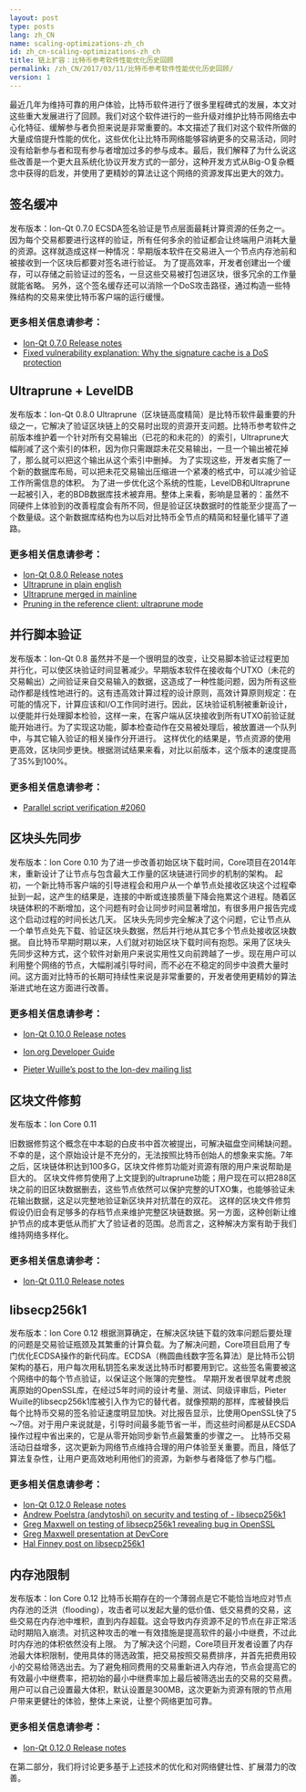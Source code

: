 ```yaml
---
layout: post
type: posts
lang: zh_CN
name: scaling-optimizations-zh_ch
id: zh_cn-scaling-optimizations-zh_ch
title: 链上扩容：比特币参考软件性能优化历史回顾
permalink: /zh_CN/2017/03/11/比特币参考软件性能优化历史回顾/
version: 1
---
```


最近几年为维持可靠的用户体验，比特币软件进行了很多里程碑式的发展，本文对这些重大发展进行了回顾。我们对这个软件进行的一些升级对维护比特币网络去中心化特征、缓解参与者负担来说是非常重要的。本文描述了我们对这个软件所做的大量成倍提升性能的优化，这些优化让比特币网络能够容纳更多的交易活动，同时没有给新参与者和现有参与者增加过多的参与成本。最后，我们解释了为什么说这些改善是一个更大且系统化协议开发方式的一部分，这种开发方式从Big-O复杂概念中获得的启发，并使用了更精妙的算法让这个网络的资源发挥出更大的效力。
 
## 签名缓冲
发布版本：Ion-Qt 0.7.0
ECSDA签名验证是节点层面最耗计算资源的任务之一。因为每个交易都要进行这样的验证，所有任何多余的验证都会让终端用户消耗大量的资源。这样就造成这样一种情况：早期版本软件在交易进入一个节点内存池前和被接收到一个区块后都要对签名进行验证。
为了提高效率，开发者创建出一个缓存，可以存储之前验证过的签名，一旦这些交易被打包进区块，很多冗余的工作量就能省略。
另外，这个签名缓存还可以消除一个DoS攻击路径，通过构造一些特殊结构的交易来使比特币客户端的运行缓慢。
 
### 更多相关信息请参考：
 * [Ion-Qt 0.7.0 Release notes](https://bitcoin.org/en/release/v0.7.0#core-ion-handling-and-blockchain-database)
 * [Fixed vulnerability explanation: Why the signature cache is a DoS protection](https://iontalk.org/index.php?topic=136422.0)

 
## Ultraprune + LevelDB
发布版本：Ion-Qt 0.8.0
Ultraprune（区块链高度精简）是比特币软件最重要的升级之一，它解决了验证区块链上的交易时出现的资源开支问题。比特币参考软件之前版本维护着一个针对所有交易输出（已花的和未花的）的索引，Ultraprune大幅削减了这个索引的体积，因为你只需跟踪未花交易输出，一旦一个输出被花掉了，那么就可以把这个输出从这个索引中删掉。
为了实现这些，开发者实施了一个新的数据库布局，可以把未花交易输出压缩进一个紧凑的格式中，可以减少验证工作所需信息的体积。
为了进一步优化这个系统的性能，LevelDB和Ultraprune一起被引入，老的BDB数据库技术被弃用。整体上来看，影响是显著的：虽然不同硬件上体验到的改善程度会有所不同，但是验证区块数据时的性能至少提高了一个数量级。这个新数据库结构也为以后对比特币全节点的精简和轻量化铺平了道路。
 
### 更多相关信息请参考：
* [Ion-Qt 0.8.0 Release notes](https://bitcoin.org/en/release/v0.8.0#improvements)
* [Ultraprune in plain english](https://archive.is/bUocJ)
* [Ultraprune merged in mainline](https://iontalk.org/index.php?topic=119525.0)
* [Pruning in the reference client: ultraprune mode](https://iontalk.org/index.php?topic=91954.0)

 
## 并行脚本验证
发布版本：Ion-Qt 0.8
虽然并不是一个很明显的改变，让交易脚本验证过程更加并行化，可以使区块验证时间显著减少。早期版本软件在接收每个UTXO（未花的交易輸出）之间验证来自交易输入的数据，这造成了一种性能问题，因为所有这些动作都是线性地进行的。这有违高效计算过程的设计原则，高效计算原则规定：在可能的情况下，计算应该和I/O工作同时进行。因此，区块验证机制被重新设计，以便能并行处理脚本检验，这样一来，在客户端从区块接收到所有UTXO前验证就能开始进行。为了实现这功能，脚本检查动作在交易被处理后，被放置进一个队列中，与其它输入验证的相关操作分开进行。
这样优化的结果是，节点资源的使用更高效，区块同步更快。根据测试结果来看，对比以前版本，这个版本的速度提高了35%到100%。
 
### 更多相关信息请参考：
* [Parallel script verification #2060](https://github.com/cevap/ion/pull/2060)

 
## 区块头先同步
发布版本：Ion Core 0.10
为了进一步改善初始区块下载时间，Core项目在2014年末，重新设计了让节点与包含最大工作量的区块链进行同步的机制的架构。
起初，一个新比特币客户端的引导进程会和用户从一个单节点处接收区块这个过程牵扯到一起，这产生的结果是，连接的中断或连接质量下降会拖累这个进程。随着区块链体积的不断增加，这个问题有时会让同步时间显著增加，有很多用户报告完成这个启动过程的时间长达几天。
区块头先同步完全解决了这个问题，它让节点从一个单节点处先下载、验证区块头数据，然后并行地从其它多个节点处接收区块数据。
自比特币早期时期以来，人们就对初始区块下载时间有抱怨。采用了区块头先同步这种方式，这个软件对新用户来说实用性又向前跨越了一步。现在用户可以利用整个网络的节点，大幅削减引导时间，而不必在不稳定的同步中浪费大量时间。这方面对比特币的长期可持续性来说是非常重要的，开发者使用更精妙的算法渐进式地在这方面进行改善。
 
### 更多相关信息请参考：
* [Ion-Qt 0.10.0 Release notes](https://bitcoin.org/en/release/v0.10.0#faster-synchronization)

* [Ion.org Developer Guide](https://bitcoin.org/en/developer-guide#headers-first)

* [Pieter Wuille’s post to the Ion-dev mailing list](https://lists.linuxfoundation.org/pipermail/ion-dev/2014-October/006724.html)
 
## 区块文件修剪
发布版本：Ion Core 0.11
 
旧数据修剪这个概念在中本聪的白皮书中首次被提出，可解决磁盘空间稀缺问题。不幸的是，这个原始设计是不充分的，无法按照比特币创始人的想象来实施。7年之后，区块链体积达到100多G，区块文件修剪功能对资源有限的用户来说帮助是巨大的。
区块文件修剪使用了上文提到的ultraprune功能；用户现在可以把288区块之前的旧区块数据删去，这些节点依然可以保护完整的UTXO集，也能够验证未花输出数据，这足以完整地验证新区块并对抗潜在的双花。
这样的区块文件修剪假设仍旧会有足够多的存档节点来维护完整区块链数据。另一方面，这种创新让维护节点的成本更低从而扩大了验证者的范围。总而言之，这种解决方案有助于我们维持网络多样化。
 
### 更多相关信息请参考：
* [Ion-Qt 0.11.0 Release notes](https://bitcoin.org/en/release/v0.11.0#block-file-pruning)

 
## libsecp256k1
发布版本：Ion Core 0.12
根据测算确定，在解决区块链下载的效率问题后要处理的问题是交易验证瓶颈及其繁重的计算负载。为了解决问题，Core项目启用了专门优化ECDSA操作的新代码库。ECDSA（椭圆曲线数字签名算法）是比特币公钥架构的基石，用户每次用私钥签名来发送比特币时都要用到它。这些签名需要被这个网络中的每个节点验证，以保证这个账簿的完整性。
早期开发者很早就考虑脱离原始的OpenSSL库，在经过5年时间的设计考量、测试、同级评审后，Pieter Wuille的libsecp256k1库被引入作为它的替代者。就像预期的那样，库被替换后每个比特币交易的签名验证速度明显加快。对比报告显示，比使用OpenSSL快了5～7倍。对于用户来说就是，引导时间最多能节省一半，而这些时间都是从ECSDA操作过程中省出来的，它是从零开始同步新节点最繁重的步骤之一。
比特币交易活动日益增多，这次更新为网络节点维持合理的用户体验至关重要。而且，降低了算法复杂性，让用户更高效地利用他们的资源，为新参与者降低了参与门槛。
 
### 更多相关信息请参考：
* [Ion-Qt 0.12.0 Release notes](https://bitcoin.org/en/release/v0.12.0#signature-validation-using-libsecp256k1)
* [Andrew Poelstra (andytoshi) on security and testing of - libsecp256k1](https://iontalk.org/index.php?action=profile;u=80376)
* [Greg Maxwell on testing of libsecp256k1 revealing bug in OpenSSL](https://www.reddit.com/r/Ion/comments/2rrxq7/on_why_010s_release_notes_say_we_have_reason_to/)
* [Greg Maxwell presentation at DevCore](https://www.youtube.com/watch?v=RguZ0_nmSPw&t=1297)
* [Hal Finney post on libsecp256k1](https://iontalk.org/index.php?topic=3238.0)

 
## 内存池限制
发布版本：Ion Core 0.12
比特币长期存在的一个薄弱点是它不能恰当地应对节点内存池的泛洪（flooding），攻击者可以发起大量的低价值、低交易费的交易，这些交易在内存池中堆积，直到内存超载。这会导致内存资源不足的节点在非正常活动时期陷入崩溃。对抗这种攻击的唯一有效措施是提高软件的最小中继费，不过此时内存池的体积依然没有上限。
为了解决这个问题，Core项目开发者设置了内存池最大体积限制，使用具体的筛选政策，把交易按照交易费排序，并首先把费用较小的交易给筛选出去。为了避免相同费用的交易重新进入内存池，节点会提高它的有效最小中继费率，把初始的最小中继费率加上最后被筛选出去的交易的交易费。
用户可以自己设置最大体积，默认设置是300MB，这次更新为资源有限的节点用户带来更健壮的体验，整体上来说，让整个网络更加可靠。
 
### 更多相关信息请参考：
* [Ion-Qt 0.12.0 Release notes](https://bitcoin.org/en/release/v0.12.0#memory-pool-limiting)

 
在第二部分，我们将讨论更多基于上述技术的优化和对网络健壮性、扩展潜力的改善。
